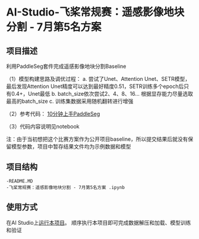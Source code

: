 # AI-Studio-飞桨常规赛：遥感影像地块分割 - 7月第5名方案 

## 项目描述
利用PaddleSeg套件完成遥感影像地块分割Baseline

（1）模型构建思路及调优过程：
 a. 尝试了Unet、Attention Unet、SETR模型，最后发现Attention Unet精度可以达到最好精度0.51，SETR训练多个epoch后只有0.4+，Unet最低
 b. batch_size依次尝试2、4、8、16... 根据显存能力尽量选取最高的batch_size
 c. 训练集数据采用随机翻转进行增强

（2）参考代码：
[10分钟上手PaddleSeg](https://aistudio.baidu.com/aistudio/projectdetail/1672610?channelType=0&channel=0)

（3）代码内容说明见notebook

注：由于当初想把这个比赛方案作为公开项目baseline，所以提交结果后就没有保留模型参数，项目中暂存结果文件均为示例数据和模型
## 项目结构
```
-README.MD
-飞桨常规赛：遥感影像地块分割 - 7月第5名方案 .ipynb
```
## 使用方式
在AI Studio上[运行本项目](https://aistudio.baidu.com/aistudio/projectdetail/2224724)。
顺序执行本项目即可完成数据解压和加载、模型训练和验证

